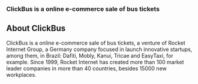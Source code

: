 ### ClickBus is a online e-commerce sale of bus tickets

## About ClickBus

ClickBus is a online e-commerce sale of bus tickets, a venture of Rocket Internet Group, a Germany company focused in launch innovative startups, among them, in Brazil: Dafiti, Mobly, Kanui, Tricae and EasyTaxi, for example. Since 1999, Rocket Internet has created more than 100 market leader companies in more than 40 countries, besides 15000 new workplaces.
